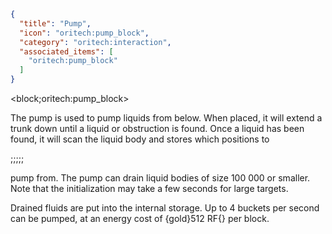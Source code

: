 ```json
{
  "title": "Pump",
  "icon": "oritech:pump_block",
  "category": "oritech:interaction",
  "associated_items": [
    "oritech:pump_block"
  ]
}
```

<block;oritech:pump_block>

The pump is used to pump liquids from below. When placed, it will extend a trunk down until a liquid or obstruction is found. Once a liquid has been found, it will
scan the liquid body and stores which positions to

;;;;;

pump from. The pump can drain liquid bodies of size 100 000 or smaller. Note that the initialization may take a few
seconds for large targets.

Drained fluids are put into the internal storage. Up to 4 buckets per second can be pumped, at an energy cost of {gold}512 RF{} per block.